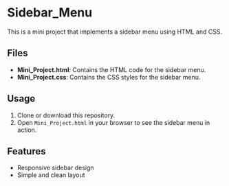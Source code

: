# Sidebar_Menu

This is a mini project that implements a sidebar menu using HTML and CSS.

## Files

- **Mini_Project.html**: Contains the HTML code for the sidebar menu.
- **Mini_Project.css**: Contains the CSS styles for the sidebar menu.

## Usage

1. Clone or download this repository.
2. Open `Mini_Project.html` in your browser to see the sidebar menu in action.

## Features

- Responsive sidebar design
- Simple and clean layout
